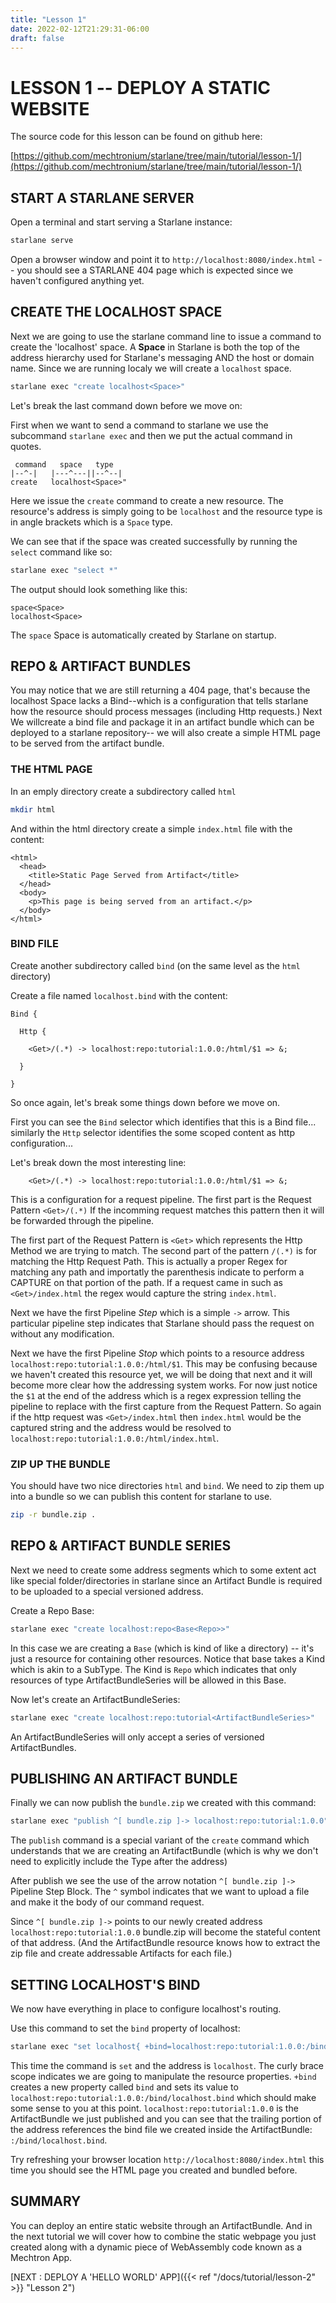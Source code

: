 ```yaml
---
title: "Lesson 1"
date: 2022-02-12T21:29:31-06:00
draft: false
---
```


# LESSON 1 -- DEPLOY A STATIC WEBSITE

The source code for this lesson can be found on github here:

[https://github.com/mechtronium/starlane/tree/main/tutorial/lesson-1/](https://github.com/mechtronium/starlane/tree/main/tutorial/lesson-1/)


## START A STARLANE SERVER

Open a terminal and start serving a Starlane instance:

```bash
starlane serve
```

Open a browser window and point it to `http://localhost:8080/index.html` --  you should see a STARLANE 404 page which is expected since we haven't configured anything yet.

## CREATE THE LOCALHOST SPACE
Next we are going to use the starlane command line to issue a command to create the 'localhost' space.  A **Space** in Starlane is both the top of the address hierarchy used for Starlane's messaging AND the host or domain name.  Since we are running localy we will create a `localhost` space.

```bash
starlane exec "create localhost<Space>"
```

Let's break the last command down before we move on:

First when we want to send a command to starlane we use the subcommand `starlane exec` and then we put the actual command in quotes.      

```
 command   space   type 
|--^-|   |---^---||--^--|
create   localhost<Space>"
```

Here we issue the `create` command to create a new resource.  The resource's address is simply going to be `localhost` and the resource type is in angle brackets which is a `Space` type.

We can see that if the space was created successfully by running the `select` command like so:

```bash
starlane exec "select *"
```

The output should look something like this:
```
space<Space>
localhost<Space>
```

The `space` Space is automatically created by Starlane on startup.

## REPO & ARTIFACT BUNDLES

You may notice that we are still returning a 404 page, that's because the localhost Space lacks a Bind--which is a configuration that tells starlane how the resource should process messages (including Http requests.)  Next We willcreate a bind file and package it in an artifact bundle which can be deployed to a starlane repository-- we will also create a simple HTML page to be served from the artifact bundle.

### THE HTML PAGE

In an emply directory create a subdirectory called `html`

```bash
mkdir html
```

And within the html directory create a simple `index.html` file with the content:

```
<html>
  <head>
    <title>Static Page Served from Artifact</title>
  </head>
  <body>
    <p>This page is being served from an artifact.</p>
  </body>
</html>
```

### BIND FILE

Create another subdirectory called `bind` (on the same level as the `html` directory)

Create a file named `localhost.bind` with the content:

```
Bind {

  Http {

    <Get>/(.*) -> localhost:repo:tutorial:1.0.0:/html/$1 => &;

  }

}
```

So once again, let's break some things down before we move on.   

First you can see the `Bind` selector which identifies that this is a Bind file... similarly the `Http` selector identifies the some scoped content as http configuration...

Let's break down the most interesting line:

```
    <Get>/(.*) -> localhost:repo:tutorial:1.0.0:/html/$1 => &;
```

This is a configuration for a request pipeline. The first part is the Request Pattern `<Get>/(.*)`  If the incomming request matches this pattern then it will be forwarded through the pipeline.

The first part of the Request Pattern is `<Get>` which represents the Http Method we are trying to match.  The second part of the pattern `/(.*)` is for matching the Http Request Path. This is actually a proper Regex for matching any path and importatly the parenthesis indicate to perform a CAPTURE on that portion of the path. If a request came in such as `<Get>/index.html` the regex would capture the string `index.html`.  

Next we have the first Pipeline *Step* which is a simple `->` arrow. This particular pipeline step indicates that Starlane should pass the request on without any modification.

Next we have the first Pipeline *Stop* which points to a resource address `localhost:repo:tutorial:1.0.0:/html/$1`.   This may be confusing because we haven't created this resource yet, we will be doing that next and it will become more clear how the addressing system works.  For now just notice the `$1` at the end of the address which is a regex expression telling the pipeline to replace with the first capture from the Request Pattern.   So again if the http request was `<Get>/index.html` then `index.html` would be the captured string and the address would be resolved to `localhost:repo:tutorial:1.0.0:/html/index.html`.

### ZIP UP THE BUNDLE
You should have two nice directories `html` and `bind`.  We need to zip them up into a bundle so we can publish this content for starlane to use.

```bash
zip -r bundle.zip .
```

## REPO & ARTIFACT BUNDLE SERIES

Next we need to create some address segments which to some extent act like special folder/directories in starlane since an Artifact Bundle is required to be uploaded to a special versioned address.

Create a Repo Base:
```bash
starlane exec "create localhost:repo<Base<Repo>>"
```

In this case we are creating a `Base` (which is kind of like a directory) -- it's just a resource for containing other resources.   Notice that base takes a Kind which is akin to a SubType.  The Kind is `Repo` which indicates that only resources of type ArtifactBundleSeries will be allowed in this Base.

Now let's create an ArtifactBundleSeries:
```bash
starlane exec "create localhost:repo:tutorial<ArtifactBundleSeries>"
```

An ArtifactBundleSeries will only accept a series of versioned ArtifactBundles.

## PUBLISHING AN ARTIFACT BUNDLE

Finally we can now publish the `bundle.zip` we created with this command:

```bash
starlane exec "publish ^[ bundle.zip ]-> localhost:repo:tutorial:1.0.0"
```

The `publish` command is a special variant of the `create` command which understands that we are creating an ArtifactBundle (which is why we don't need to explicitly include the Type after the address)

After publish we see the use of the arrow notation `^[ bundle.zip ]->` Pipeline Step Block.  The `^` symbol indicates that we want to upload a file and make it the body of our command request.  

Since `^[ bundle.zip ]->` points to our newly created address `localhost:repo:tutorial:1.0.0` bundle.zip will become the stateful content of that address.  (And the ArtifactBundle resource knows how to extract the zip file and create addressable Artifacts for each file.)

## SETTING LOCALHOST'S BIND

We now have everything in place to configure localhost's routing.

Use this command to set the `bind` property of localhost:

```bash
starlane exec "set localhost{ +bind=localhost:repo:tutorial:1.0.0:/bind/localhost.bind }"
```

This time the command is `set` and the address is `localhost`.  The curly brace scope indicates we are going to manipulate the resource properties.  `+bind` creates a new property called `bind` and sets its value to  `localhost:repo:tutorial:1.0.0:/bind/localhost.bind` which should make some sense to you at this point.  `localhost:repo:tutorial:1.0.0` is the ArtifactBundle we just published and you can see that the trailing portion of the address references the bind file we created inside the ArtifactBundle: `:/bind/localhost.bind`.

Try refreshing your browser location `http://localhost:8080/index.html` this time you should see the HTML page you created and bundled before.

## SUMMARY

You can deploy an entire static website through an ArtifactBundle.  And in the next tutorial we will cover how to combine the static webpage you just created along with a dynamic piece of WebAssembly code known as a Mechtron App.


[NEXT : DEPLOY A 'HELLO WORLD' APP]({{< ref "/docs/tutorial/lesson-2" >}} "Lesson 2")

